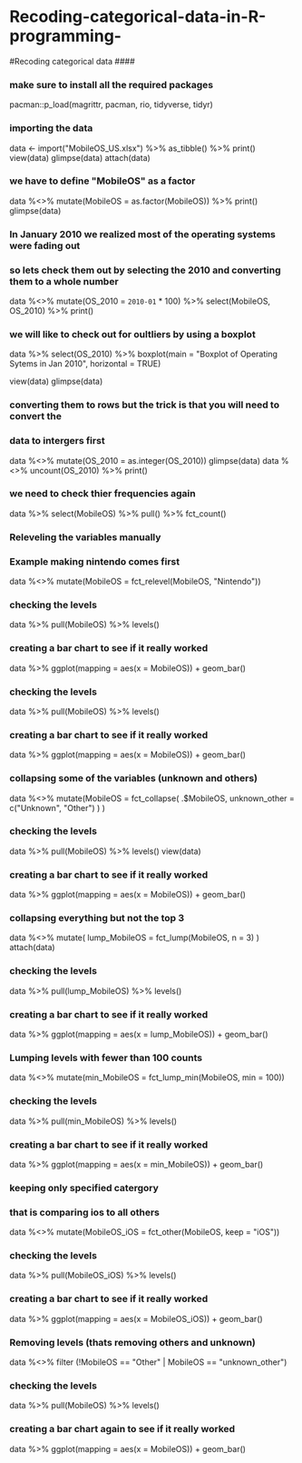 # Recoding-categorical-data-in-R-programming-
#Recoding categorical data ####
### make sure to install all the required packages 
pacman::p_load(magrittr, pacman, rio, tidyverse, tidyr)

### importing the data 
data <- import("MobileOS_US.xlsx") %>% as_tibble() %>% print()
view(data)
glimpse(data)
attach(data)
### we have to define "MobileOS" as a factor
data %<>% mutate(MobileOS = as.factor(MobileOS)) %>% print()
glimpse(data)

### In January 2010 we realized most of the operating systems were fading out 
### so lets check them out by selecting the 2010 and converting them to a whole number
data %<>% mutate(OS_2010 = `2010-01` * 100) %>% select(MobileOS, OS_2010) %>% print()

### we will like to check out for oultliers by using a boxplot 
data %>% select(OS_2010) %>% 
  boxplot(main = "Boxplot of Operating Sytems in Jan 2010", horizontal = TRUE)

view(data)
glimpse(data)

### converting them to rows but the trick is that you will need to convert the 
### data to intergers first 
data %<>% mutate(OS_2010 = as.integer(OS_2010)) 
glimpse(data)
data %<>% uncount(OS_2010) %>% print()

### we need to check thier frequencies again 
data %>% select(MobileOS) %>% pull() %>% fct_count()


### Releveling the variables manually 
### Example making nintendo comes first 
data %<>% mutate(MobileOS = fct_relevel(MobileOS, "Nintendo"))

### checking the levels 
data %>% pull(MobileOS) %>% levels()

### creating a bar chart to see if it really worked
data %>% ggplot(mapping = aes(x = MobileOS)) + geom_bar()

### checking the levels 
data  %>% pull(MobileOS) %>% levels()

### creating a bar chart to see if it really worked
data %>% ggplot(mapping = aes(x = MobileOS)) + geom_bar()

### collapsing some of the variables (unknown and others)
data %<>% 
  mutate(MobileOS = fct_collapse(
    .$MobileOS, unknown_other = c("Unknown", "Other")
  )
)

### checking the levels 
data %>% pull(MobileOS) %>% levels()
view(data)

### creating a bar chart to see if it really worked
data %>% ggplot(mapping = aes(x = MobileOS)) + geom_bar()

### collapsing everything but not the top 3 
data %<>% mutate(
  lump_MobileOS = fct_lump(MobileOS, n = 3)
)
attach(data)
### checking the levels 
data %>% pull(lump_MobileOS) %>% levels()

### creating a bar chart to see if it really worked
data %>% ggplot(mapping = aes(x = lump_MobileOS)) + geom_bar()

### Lumping levels with fewer than 100 counts 
data %<>% mutate(min_MobileOS = fct_lump_min(MobileOS, min = 100))

### checking the levels 
data %>% pull(min_MobileOS) %>% levels()
### creating a bar chart to see if it really worked
data %>% ggplot(mapping = aes(x = min_MobileOS)) + geom_bar()

### keeping only specified catergory 
### that is comparing ios to all others 
data %<>% mutate(MobileOS_iOS = fct_other(MobileOS, keep = "iOS"))

### checking the levels 
data %>% pull(MobileOS_iOS) %>% levels()

### creating a bar chart to see if it really worked
data %>% ggplot(mapping = aes(x = MobileOS_iOS)) + geom_bar()

### Removing levels (thats removing others and unknown)
data %<>% filter (!MobileOS == "Other" | MobileOS == "unknown_other")

### checking the levels 
data %>% pull(MobileOS) %>% levels() 

### creating a bar chart again to see if it really worked
data %>% ggplot(mapping = aes(x = MobileOS)) + geom_bar()
